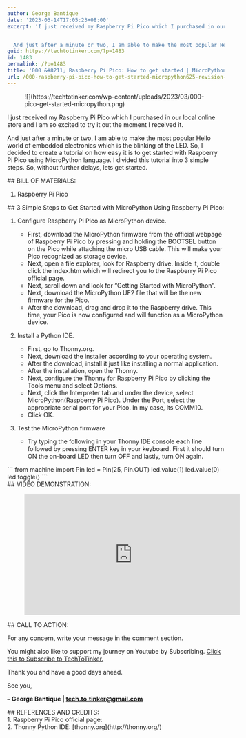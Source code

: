 ```yaml
---
author: George Bantique
date: '2023-03-14T17:05:23+08:00'
excerpt: 'I just received my Raspberry Pi Pico which I purchased in our local online store and I am so excited to try it out the moment I received it.


  And just after a minute or two, I am able to make the most popular Hello world of embedded electronics which is the blinking of the LED. So, I decided to create a tutorial on how easy it is to get started with Raspberry Pi Pico using MicroPython language. I divided this tutorial into 3 simple steps. So, without further delays, lets get started.'
guid: https://techtotinker.com/?p=1483
id: 1483
permalink: /?p=1483
title: '000 &#8211; Raspberry Pi Pico: How to get started | MicroPython'
url: /000-raspberry-pi-pico-how-to-get-started-micropython625-revision-v1-000-8211-Raspberry-Pi-Pico-How-to-get-started-MicroPython
---
```



<figure class="wp-block-image size-full">![](https://techtotinker.com/wp-content/uploads/2023/03/000-pico-get-started-micropython.png)</figure>I just received my Raspberry Pi Pico which I purchased in our local online store and I am so excited to try it out the moment I received it.

And just after a minute or two, I am able to make the most popular Hello world of embedded electronics which is the blinking of the LED. So, I decided to create a tutorial on how easy it is to get started with Raspberry Pi Pico using MicroPython language. I divided this tutorial into 3 simple steps. So, without further delays, lets get started.

<div> </div>## BILL OF MATERIALS:

1. Raspberry Pi Pico

<div> </div>## 3 Simple Steps to Get Started with MicroPython Using Raspberry Pi Pico:

1. Configure Raspberry Pi Pico as MicroPython device. 
    - First, download the MicroPython firmware from the official webpage of Raspberry Pi Pico by pressing and holding the BOOTSEL button on the Pico while attaching the micro USB cable. This will make your Pico recognized as storage device.
    - Next, open a file explorer, look for Raspberry drive. Inside it, double click the index.htm which will redirect you to the Raspberry Pi Pico official page.
    - Next, scroll down and look for “Getting Started with MicroPython”.
    - Next, download the MicroPython UF2 file that will be the new firmware for the Pico.
    - After the download, drag and drop it to the Raspberry drive. This time, your Pico is now configured and will function as a MicroPython device.
2. Install a Python IDE. 
    - First, go to Thonny.org.
    - Next, download the installer according to your operating system.
    - After the download, install it just like installing a normal application.
    - After the installation, open the Thonny.
    - Next, configure the Thonny for Raspberry Pi Pico by clicking the Tools menu and select Options.
    - Next, click the Interpreter tab and under the device, select MicroPython(Raspberry Pi Pico). Under the Port, select the appropriate serial port for your Pico. In my case, its COMM10.
    - Click OK.
3. Test the MicroPython firmware 
    
    
    - Try typing the following in your Thonny IDE console each line followed by pressing ENTER key in your keyboard. First it should turn ON the on-board LED then turn OFF and lastly, turn ON again.

<div>```
from machine import Pin 
led = Pin(25, Pin.OUT)
led.value(1)
led.value(0)
led.toggle()
```

</div>
<div> </div>## VIDEO DEMONSTRATION:

<figure class="wp-block-embed is-type-video is-provider-youtube wp-block-embed-youtube wp-embed-aspect-16-9 wp-has-aspect-ratio"><div class="wp-block-embed__wrapper"><iframe allow="accelerometer; autoplay; clipboard-write; encrypted-media; gyroscope; picture-in-picture; web-share" allowfullscreen="" frameborder="0" height="281" loading="lazy" src="https://www.youtube.com/embed/wSmcCE1Lv3M?feature=oembed" title="000 - Raspberry Pi Pico: How to get started | MicroPython" width="500"></iframe></div></figure><div> </div>## CALL TO ACTION:

For any concern, write your message in the comment section.

You might also like to support my journey on Youtube by Subscribing. [Click this to Subscribe to TechToTinker.](https://www.youtube.com/c/TechToTinker?sub_confirmation=1)

Thank you and have a good days ahead.

See you,

**– George Bantique | tech.to.tinker@gmail.com**

<div> </div>## REFERENCES AND CREDITS:

<div>1. Raspberry Pi Pico official page:   
<https://www.raspberrypi.org/documentation/pico/getting-started/>  
</div><div> </div><div>2. Thonny Python IDE: [thonny.org](http://thonny.org/)</div>